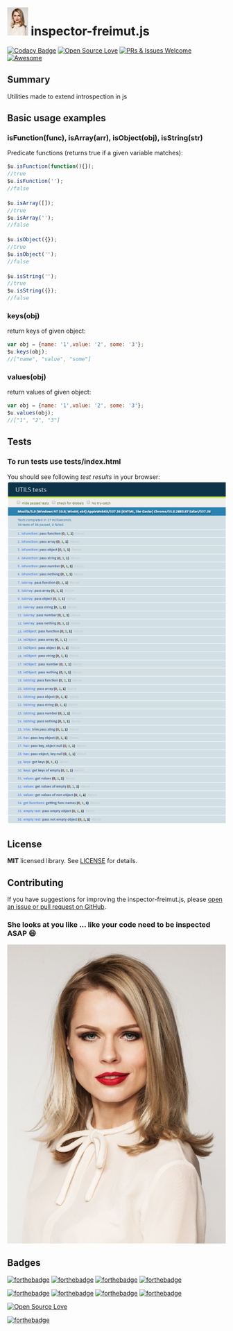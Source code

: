 <h1><img src="https://raw.githubusercontent.com/duboviy/inspector-freimut.js/master/logo.png" height=65 alt="logo" title="logo"> inspector-freimut.js</h1>

[![Codacy Badge](https://api.codacy.com/project/badge/Grade/2aca58b87ba549e3aad741e798ab9f63)](https://www.codacy.com/app/dubovoy/inspector-freimut-js?utm_source=github.com&amp;utm_medium=referral&amp;utm_content=duboviy/inspector-freimut.js&amp;utm_campaign=Badge_Grade) [![Open Source Love](https://badges.frapsoft.com/os/mit/mit.svg?v=102)](https://github.com/duboviy/inspector-freimut.js/) [![PRs & Issues Welcome](https://img.shields.io/badge/PRs%20&%20Issues-welcome-brightgreen.svg)](https://github.com/duboviy/inspector-freimut.js/pulls) [![Awesome](https://cdn.rawgit.com/sindresorhus/awesome/d7305f38d29fed78fa85652e3a63e154dd8e8829/media/badge.svg)](https://github.com/duboviy/inspector-freimut.js/)

## Summary
Utilities made to extend introspection in js


## Basic usage examples

### isFunction(func), isArray(arr), isObject(obj), isString(str)

Predicate functions (returns true if a given variable matches):

```js
$u.isFunction(function(){});
//true
$u.isFunction('');
//false

$u.isArray([]);
//true
$u.isArray('');
//false

$u.isObject({});
//true
$u.isObject('');
//false

$u.isString('');
//true
$u.isString({});
//false
```

### keys(obj)
return keys of given object:

```js
var obj = {name: '1',value: '2', some: '3'};
$u.keys(obj);
//["name", "value", "some"]
```

### values(obj)
return values of given object:

```js
var obj = {name: '1',value: '2', some: '3'};
$u.values(obj);
//["1", "2", "3"]
```

## Tests

### To run tests use tests/index.html

You should see following *test results* in your browser:
<img src="https://raw.githubusercontent.com/duboviy/inspector-freimut.js/master/tests/test_results.png" alt="test_results" title="test_results">


## License

**MIT** licensed library. See [LICENSE](LICENSE) for details.


## Contributing

If you have suggestions for improving the inspector-freimut.js, please [open an issue or
pull request on GitHub](https://github.com/duboviy/inspector-freimut.js/).

### She looks at you like ... like your code need to be inspected ASAP :smile:

<img src="https://raw.githubusercontent.com/duboviy/inspector-freimut.js/master/logo.png">


## Badges

[![forthebadge](http://forthebadge.com/images/badges/fuck-it-ship-it.svg)](https://github.com/duboviy/inspector-freimut.js/)
[![forthebadge](http://forthebadge.com/images/badges/built-with-love.svg)](https://github.com/duboviy/inspector-freimut.js/) [![forthebadge](http://forthebadge.com/images/badges/built-by-hipsters.svg)](https://github.com/duboviy/inspector-freimut.js/) [![forthebadge](http://forthebadge.com/images/badges/built-with-swag.svg)](https://github.com/duboviy/inspector-freimut.js/)

[![forthebadge](http://forthebadge.com/images/badges/powered-by-electricity.svg)](https://github.com/duboviy/inspector-freimut.js/) [![forthebadge](http://forthebadge.com/images/badges/powered-by-oxygen.svg)](https://github.com/duboviy/inspector-freimut.js/) [![forthebadge](http://forthebadge.com/images/badges/powered-by-water.svg)](https://github.com/duboviy/inspector-freimut.js/) [![forthebadge](http://forthebadge.com/images/badges/powered-by-responsibility.svg)](https://github.com/duboviy/inspector-freimut.js/)

[![Open Source Love](https://badges.frapsoft.com/os/v1/open-source.svg?v=102)](https://github.com/ellerbrock/open-source-badge/)

[![forthebadge](http://forthebadge.com/images/badges/makes-people-smile.svg)](https://github.com/duboviy/inspector-freimut.js/)
